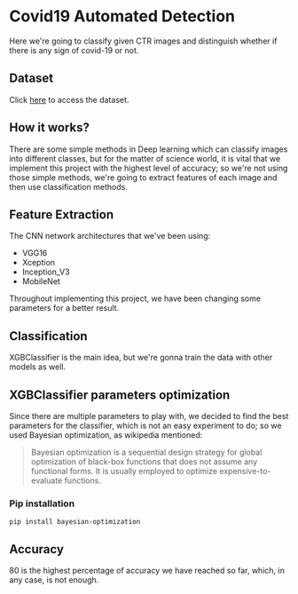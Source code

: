 # Covid19 Automated Detection
Here we're going to classify given CTR images and distinguish whether if there is any sign of covid-19 or not.

## Dataset
Click [here](https://github.com/muhammedtalo/COVID-19) to access the dataset.
## How it works?
There are some simple methods in Deep learning which can classify images into different classes, but for the matter of science world, it is vital that we implement this project with the highest level of accuracy; so we're not using those simple methods, we're going to extract features of each image and then use classification methods.

## Feature Extraction
The CNN network architectures that we've been using:
* VGG16
* Xception
* Inception_V3
* MobileNet

Throughout implementing this project, we have been changing some parameters for a better result.

## Classification
XGBClassifier is the main idea, but we're gonna train the data with other models as well.

## XGBClassifier parameters optimization
Since there are multiple parameters to play with, we decided to find the best parameters for the classifier, which is not an easy experiment to do; so we used Bayesian optimization, as wikipedia mentioned:
> Bayesian optimization is a sequential design strategy for global optimization of black-box functions that does not assume any functional forms. It is usually employed to optimize expensive-to-evaluate functions.

### Pip installation
```
pip install bayesian-optimization
```


## Accuracy
80 is the highest percentage of accuracy we have reached so far, which, in any case, is not enough.
